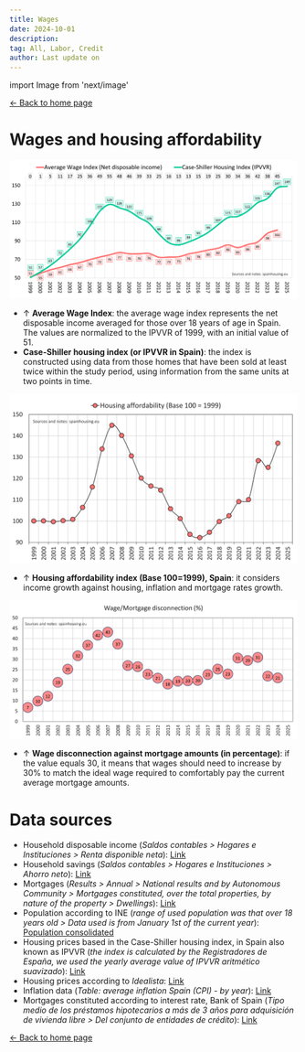 ```yaml
---
title: Wages
date: 2024-10-01
description:
tag: All, Labor, Credit
author: Last update on
---
```


import Image from 'next/image'

<div class="meta-line"><a class="meta-back" href="/">← Back to home page</a></div>

# Wages and housing affordability

[![Salarios y precio de la vivienda](/images/wageyearly.png)](/images/wageyearly.png)

- ↑ **Average Wage Index**: the average wage index represents the net disposable income averaged for those over 18 years of age in Spain. The values are normalized to the IPVVR of 1999, with an initial value of 51.
- **Case-Shiller housing index (or IPVVR in Spain)**: the index is constructed using data from those homes that have been sold at least twice within the study period, using information from the same units at two points in time.

[![Acceso a la vivienda](/images/wageaffordability.png)](/images/wageaffordability.png)

- ↑ **Housing affordability index (Base 100=1999), Spain**: it considers income growth against housing, inflation and mortgage rates growth.

[![Salario ideal](/images/wageratio.png)](/images/wageratio.png)

- ↑ **Wage disconnection against mortgage amounts (in percentage)**: if the value equals 30, it means that wages should need to increase by 30% to match the ideal wage required to comfortably pay the current average mortgage amounts.

# Data sources

- Household disposable income (_Saldos contables > Hogares e Instituciones > Renta disponible neta_): [Link](https://www.ine.es/jaxiT3/Tabla.htm?t=30906)
- Household savings (_Saldos contables > Hogares e Instituciones > Ahorro neto_): [Link](https://www.ine.es/jaxiT3/Tabla.htm?t=30906)
- Mortgages (_Results > Annual > National results and by Autonomous Community > Mortgages constituted, over the total properties, by nature of the property > Dwellings_): [Link](https://www.ine.es/dyngs/INEbase/en/operacion.htm?c=Estadistica_C&cid=1254736170236&menu=resultados&idp=1254735576757#!tabs-1254736169948)
- Population according to INE (_range of used population was that over 18 years old > Data used is from January 1st of the current year_): [Population consolidated](https://www.ine.es/dyngs/INEbase/en/operacion.htm?c=Estadistica_C&cid=1254736176951&menu=resultados&idp=1254735572981)
- Housing prices based in the Case-Shiller housing index, in Spain also known as IPVVR (_the index is calculated by the Registradores de España, we used the yearly average value of IPVVR aritmético suavizado_): [Link](https://www.registradores.org/actualidad/portal-estadistico-registral/estadisticas-de-propiedad)
- Housing prices according to _Idealista_: [Link](https://www.idealista.com/sala-de-prensa/informes-precio-vivienda)
- Inflation data (_Table: average inflation Spain (CPI) - by year_): [Link](https://www.inflation.eu/en/inflation-rates/spain/historic-inflation/cpi-inflation-spain.aspx)
- Mortgages constituted according to interest rate, Bank of Spain (_Tipo medio de los préstamos hipotecarios a más de 3 años para adquisición de vivienda libre > Del conjunto de entidades de crédito_): [Link](https://clientebancario.bde.es/pcb/es/menu-horizontal/productosservici/relacionados/tiposinteres/guia-textual/tiposinteresrefe/tabla_tipos_referencia_oficiales_mercado_hipotecario.html)

<div class="meta-line"><a class="meta-back" href="/">← Back to home page</a></div>
